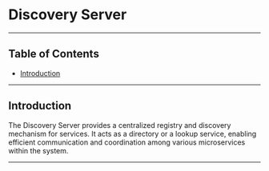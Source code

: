 # Discovery Server

<hr/>

## Table of Contents

- [Introduction](#introduction)

<hr/>

## Introduction

The Discovery Server provides a centralized registry and discovery mechanism for services. It acts as a directory or a lookup service, enabling efficient communication and coordination among various microservices within the system.

<hr/>
